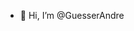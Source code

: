 - 👋 Hi, I’m @GuesserAndre


<!---
GuesserAndre/GuesserAndre is a ✨ special ✨ repository because its `README.md` (this file) appears on your GitHub profile.
You can click the Preview link to take a look at your changes.
--->
